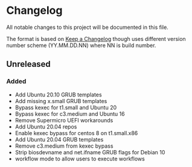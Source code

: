 # Changelog
All notable changes to this project will be documented in this file.

The format is based on [Keep a Changelog](http://keepachangelog.com/en/1.0.0/) though uses different version number scheme (YY.MM.DD.NN) where NN is build number.

## Unreleased

### Added
- Add Ubuntu 20.10 GRUB templates
- Add missing x.small GRUB templates
- Bypass kexec for t1.small and Ubuntu 20
- Bypass kexec for c3.medium and Ubuntu 16
- Remove Supermicro UEFI workarounds
- Add Ubuntu 20.04 repos
- Enable kexec bypass for centos 8 on t1.small.x86
- Add Ubuntu 20.04 GRUB templates
- Remove c3.medium from kexec bypass
- Strip biosdevname and net.ifname GRUB flags for Debian 10
- workflow mode to allow users to execute workflows

